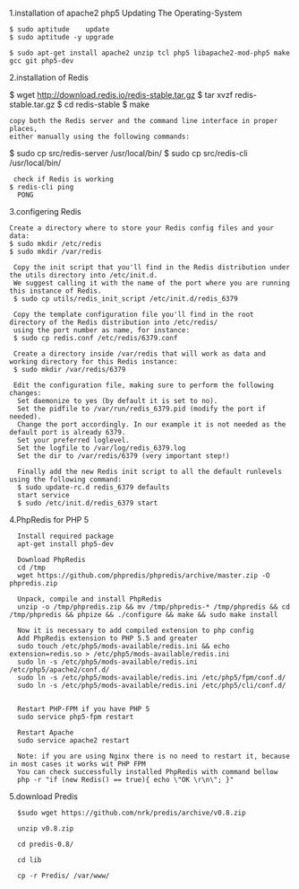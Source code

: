 1.installation of apache2 php5
  Updating The Operating-System

    $ sudo aptitude    update
    $ sudo aptitude -y upgrade
    
    $ sudo apt-get install apache2 unzip tcl php5 libapache2-mod-php5 make gcc git php5-dev

2.installation of Redis
   
   $ wget http://download.redis.io/redis-stable.tar.gz
    $ tar xvzf redis-stable.tar.gz
    $ cd redis-stable
    $ make

    copy both the Redis server and the command line interface in proper places, 
    either manually using the following commands:
   $ sudo cp src/redis-server /usr/local/bin/
   $ sudo cp src/redis-cli /usr/local/bin/
   
     check if Redis is working
    $ redis-cli ping
      PONG

3.configering Redis
    
    Create a directory where to store your Redis config files and your data:
    $ sudo mkdir /etc/redis
    $ sudo mkdir /var/redis
     
     Copy the init script that you'll find in the Redis distribution under the utils directory into /etc/init.d.
     We suggest calling it with the name of the port where you are running this instance of Redis.
     $ sudo cp utils/redis_init_script /etc/init.d/redis_6379
     
     Copy the template configuration file you'll find in the root directory of the Redis distribution into /etc/redis/ 
     using the port number as name, for instance:
     $ sudo cp redis.conf /etc/redis/6379.conf
     
     Create a directory inside /var/redis that will work as data and working directory for this Redis instance:
     $ sudo mkdir /var/redis/6379
     
     Edit the configuration file, making sure to perform the following changes:
      Set daemonize to yes (by default it is set to no).
      Set the pidfile to /var/run/redis_6379.pid (modify the port if needed).
      Change the port accordingly. In our example it is not needed as the default port is already 6379.
      Set your preferred loglevel.
      Set the logfile to /var/log/redis_6379.log
      Set the dir to /var/redis/6379 (very important step!)
      
      Finally add the new Redis init script to all the default runlevels using the following command:
      $ sudo update-rc.d redis_6379 defaults
      start service
      $ sudo /etc/init.d/redis_6379 start
      
4.PhpRedis for PHP 5

      Install required package
      apt-get install php5-dev

      Download PhpRedis
      cd /tmp
      wget https://github.com/phpredis/phpredis/archive/master.zip -O phpredis.zip

      Unpack, compile and install PhpRedis
      unzip -o /tmp/phpredis.zip && mv /tmp/phpredis-* /tmp/phpredis && cd /tmp/phpredis && phpize && ./configure && make && sudo make install

      Now it is necessary to add compiled extension to php config
      Add PhpRedis extension to PHP 5.5 and greater
      sudo touch /etc/php5/mods-available/redis.ini && echo extension=redis.so > /etc/php5/mods-available/redis.ini
      sudo ln -s /etc/php5/mods-available/redis.ini /etc/php5/apache2/conf.d/
      sudo ln -s /etc/php5/mods-available/redis.ini /etc/php5/fpm/conf.d/
      sudo ln -s /etc/php5/mods-available/redis.ini /etc/php5/cli/conf.d/
      
      
      Restart PHP-FPM if you have PHP 5
      sudo service php5-fpm restart

      Restart Apache
      sudo service apache2 restart

      Note: if you are using Nginx there is no need to restart it, because in most cases it works wit PHP FPM
      You can check successfully installed PhpRedis with command bellow
      php -r "if (new Redis() == true){ echo \"OK \r\n\"; }"
5.download Predis

      $sudo wget https://github.com/nrk/predis/archive/v0.8.zip

      unzip v0.8.zip

      cd predis-0.8/

      cd lib

      cp -r Predis/ /var/www/
